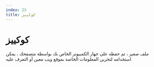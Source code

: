 ```yaml
---
index: 23
title: كوكييز
---
```

# كوكييز

ملف صغير ، تم حفظه على جهاز الكمبيوتر الخاص بك بواسطة متصفحك ، يمكن استخدامه لتخزين المعلومات الخاصة بموقع ويب معين أو التعرف عليه